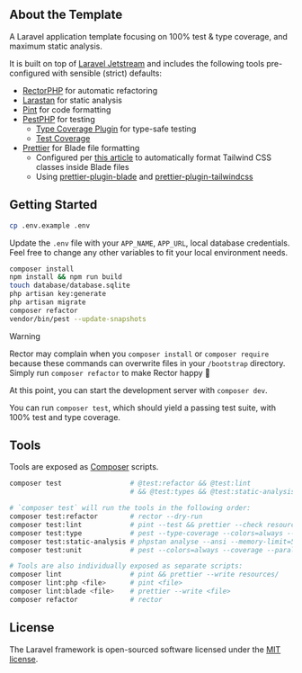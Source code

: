 ## About the Template

A Laravel application template focusing on 100% test & type coverage, and maximum static analysis.

It is built on top of [Laravel Jetstream](https://github.com/laravel/jetstream) and includes the following tools pre-configured with sensible (strict) defaults:

- [RectorPHP](https://github.com/rectorphp/rector) for automatic refactoring
- [Larastan](https://github.com/nunomaduro/larastan) for static analysis
- [Pint](https://github.com/laravel/pint) for code formatting
- [PestPHP](https://pestphp.com) for testing
    - [Type Coverage Plugin](https://github.com/pestphp/pest-plugin-type-coverage) for type-safe testing
    - [Test Coverage](https://pestphp.com/docs/test-coverage)
- [Prettier](https://prettier.io) for Blade file formatting
    - Configured per [this article](https://mattstauffer.com/blog/how-to-set-up-prettier-on-a-laravel-app-to-lint-tailwind-class-order-and-more/) to automatically format Tailwind CSS classes inside Blade files
    - Using [prettier-plugin-blade](https://www.npmjs.com/package/prettier-plugin-blade) and [prettier-plugin-tailwindcss](https://github.com/tailwindlabs/prettier-plugin-tailwindcss)

## Getting Started

```bash
cp .env.example .env
```

Update the `.env` file with your `APP_NAME`, `APP_URL`, local database credentials.
Feel free to change any other variables to fit your local environment needs.

```bash
composer install
npm install && npm run build
touch database/database.sqlite
php artisan key:generate
php artisan migrate
composer refactor
vendor/bin/pest --update-snapshots
```

> [!WARNING]
> Rector may complain when you `composer install` or `composer require` because these commands can overwrite files in your `/bootstrap` directory.
> Simply run `composer refactor` to make Rector happy 👼

At this point, you can start the development server with `composer dev`.

You can run `composer test`, which should yield a passing test suite, with 100% test and type coverage.

## Tools

Tools are exposed as [Composer](https://getcomposer.org/) scripts.

```bash
composer test                 # @test:refactor && @test:lint
                              # && @test:types && @test:static-analysis && @test:unit

# `composer test` will run the tools in the following order:
composer test:refactor        # rector --dry-run
composer test:lint            # pint --test && prettier --check resources/
composer test:type            # pest --type-coverage --colors=always --memory-limit=512M --min=100
composer test:static-analysis # phpstan analyse --ansi --memory-limit=512M
composer test:unit            # pest --colors=always --coverage --parallel --min=100

# Tools are also individually exposed as separate scripts:
composer lint                 # pint && prettier --write resources/
composer lint:php <file>      # pint <file>
composer lint:blade <file>    # prettier --write <file>
composer refactor             # rector
```

## License

The Laravel framework is open-sourced software licensed under the [MIT license](https://opensource.org/licenses/MIT).
